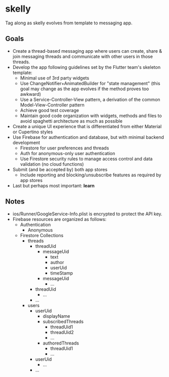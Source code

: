 # skelly

Tag along as skelly evolves from template to messaging app.

## Goals
  - Create a thread-based messaging app where users can create, share & join messaging threads and communicate with other users in those threads.
  - Develop the app following guidelines set by the Flutter team's skeleton template:
    - Minimal use of 3rd party widgets
    - Use ChangeNotifier+AnimatedBuilder for "state management" (this goal may change as the app evolves if the method proves too awkward)
    - Use a Service-Controller-View pattern, a derivation of the common Model-View-Controller pattern
    - Achieve good test coverage
    - Maintain good code organization with widgets, methods and files to avoid spaghetti architecture as much as possible
  - Create a unique UI experience that is differentiated from either Material or Cupertino styles
  - Use Firebase for authentication and database, but with minimal backend development
    - Firestore for user preferences and threads
    - Auth for anonymous-only user authentication
    - Use Firestore security rules to manage access control and data validation (no cloud functions)
  - Submit (and be accepted by) both app stores
    - Include reporting and blocking/unsubscribe features as required by app stores
  - Last but perhaps most important: **learn**

## Notes
  - ios/Runner/GoogleService-Info.plist is encrypted to protect the API key.
  - Firebase resources are organized as follows:
    - Authentication
      - Anonymous
    - Firestore Collections
      - threads
        - threadUid
          - messageUid
            - text
            - author
            - userUid
            - timeStamp
          - messageUid
            - ...
        - threadUid
          - ...
        - ...
      - users
        - userUid
          - displayName
          - subscribedThreads
            - threadUid1
            - threadUid2
            - ...
          - authoredThreads
            - threadUid1
            - ...
        - userUid
          - ...
        - ...